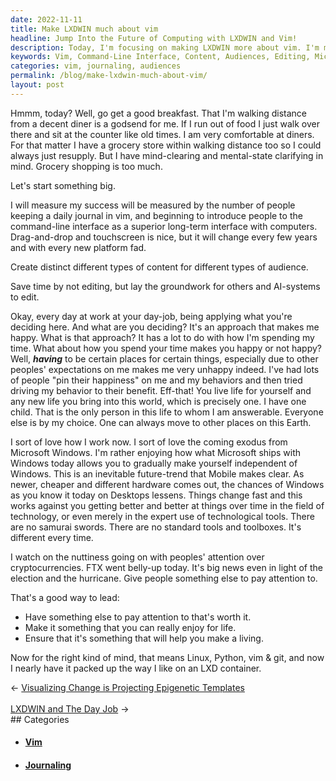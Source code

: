 ```yaml
---
date: 2022-11-11
title: Make LXDWIN much about vim
headline: Jump Into the Future of Computing with LXDWIN and Vim!
description: Today, I'm focusing on making LXDWIN more about vim. I'm measuring success by how many people keep a daily journal in vim and introduce others to the command-line interface. I'm creating content for different audiences and saving time by laying the groundwork for others and AI-systems to edit. I'm applying this approach to my day-job and looking forward to the coming exodus from Microsoft Windows. Come join me on this journey and see what the future of computing holds!
keywords: Vim, Command-Line Interface, Content, Audiences, Editing, Microsoft Windows, Journaling, AI-Systems, Future of Computing, LXDWIN
categories: vim, journaling, audiences
permalink: /blog/make-lxdwin-much-about-vim/
layout: post
---
```



Hmmm, today? Well, go get a good breakfast. That I'm walking distance from a
decent diner is a godsend for me. If I run out of food I just walk over there
and sit at the counter like old times. I am very comfortable at diners. For
that matter I have a grocery store within walking distance too so I could
always just resupply. But I have mind-clearing and mental-state clarifying in
mind. Grocery shopping is too much.

Let's start something big.

I will measure my success will be measured by the number of people keeping a
daily journal in vim, and beginning to introduce people to the command-line
interface as a superior long-term interface with computers. Drag-and-drop and
touchscreen is nice, but it will change every few years and with every new
platform fad.

Create distinct different types of content for different types of audience.

Save time by not editing, but lay the groundwork for others and AI-systems to
edit.

Okay, every day at work at your day-job, being applying what you're deciding
here. And what are you deciding? It's an approach that makes me happy. What is
that approach? It has a lot to do with how I'm spending my time. What about how
you spend your time makes you happy or not happy? Well, ***having*** to be
certain places for certain things, especially due to other peoples'
expectations on me makes me very unhappy indeed. I've had lots of people "pin
their happiness" on me and my behaviors and then tried driving my behavior to
their benefit. Eff-that! You live life for yourself and any new life you bring
into this world, which is precisely one. I have one child. That is the only
person in this life to whom I am answerable. Everyone else is by my choice. One
can always move to other places on this Earth.

I sort of love how I work now. I sort of love the coming exodus from Microsoft
Windows. I'm rather enjoying how what Microsoft ships with Windows today allows
you to gradually make yourself independent of Windows. This is an inevitable
future-trend that Mobile makes clear. As newer, cheaper and different hardware
comes out, the chances of Windows as you know it today on Desktops lessens.
Things change fast and this works against you getting better and better at
things over time in the field of technology, or even merely in the expert use
of technological tools. There are no samurai swords. There are no standard
tools and toolboxes. It's different every time.

I watch on the nuttiness going on with peoples' attention over
cryptocurrencies. FTX went belly-up today. It's big news even in light of the
election and the hurricane. Give people something else to pay attention to.

That's a good way to lead:

- Have something else to pay attention to that's worth it.
- Make it something that you can really enjoy for life.
- Ensure that it's something that will help you make a living.

Now for the right kind of mind, that means Linux, Python, vim & git, and now I
nearly have it packed up the way I like on an LXD container.


<div class="arrow-links"><div class="post-nav-prev"><span class="arrow">&larr;&nbsp;</span><a href="/blog/visualizing-change-is-projecting-epigenetic-templates/">Visualizing Change is Projecting Epigenetic Templates</a></div> &nbsp; <div class="post-nav-next"><a href="/blog/lxdwin-and-the-day-job/">LXDWIN and The Day Job</a><span class="arrow">&nbsp;&rarr;</span></div></div>
## Categories

<ul>
<li><h4><a href='/vim/'>Vim</a></h4></li>
<li><h4><a href='/journaling/'>Journaling</a></h4></li></ul>